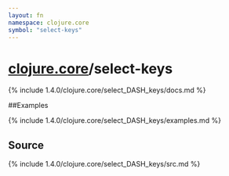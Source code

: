 ```yaml
---
layout: fn
namespace: clojure.core
symbol: "select-keys"
---
```


# [clojure.core](../)/select-keys

{% include 1.4.0/clojure.core/select_DASH_keys/docs.md %}

##Examples

{% include 1.4.0/clojure.core/select_DASH_keys/examples.md %}
## Source
{% include 1.4.0/clojure.core/select_DASH_keys/src.md %}

